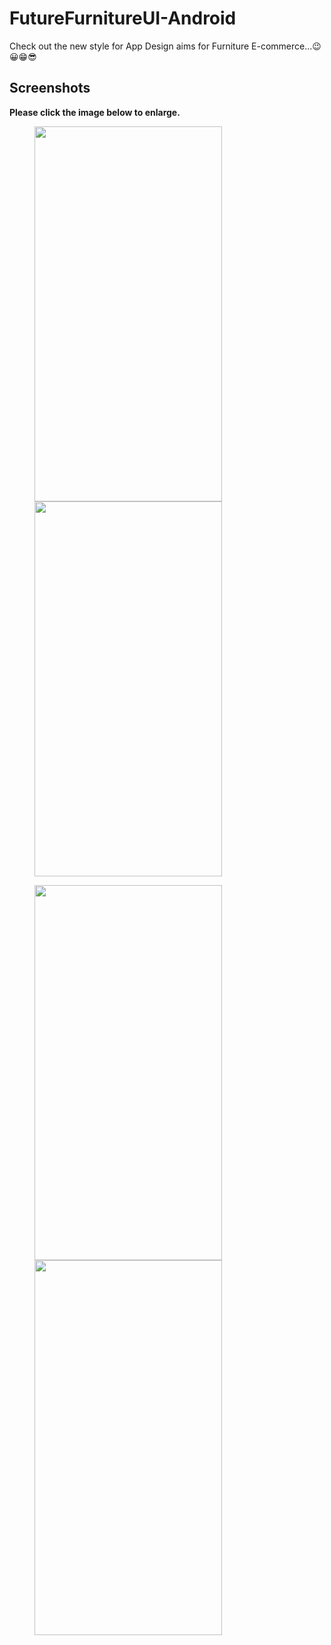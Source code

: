 # FutureFurnitureUI-Android
Check out the new style for App Design aims for Furniture E-commerce...😉😀😁😎

## Screenshots

**Please click the image below to enlarge.**

<img src="https://github.com/Ashish2030/FutureFurnitureUI/blob/master/Screenshots/Screenshot_20190525-122249.png" height="600" width="300" hspace="40"><img src="https://github.com/Ashish2030/FutureFurnitureUI/blob/master/Screenshots/Screenshot_20190525-122302.png" height="600" width="300" hspace="40">

<img src="https://github.com/Ashish2030/FutureFurnitureUI/blob/master/Screenshots/Screenshot_20190525-122313.png" height="600" width="300" hspace="40"><img src="https://github.com/Ashish2030/FutureFurnitureUI/blob/master/Screenshots/Screenshot_20190525-122325.png" height="600" width="300" hspace="40">


